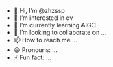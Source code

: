 - 👋 Hi, I’m @zhzssp
- 👀 I’m interested in cv
- 🌱 I’m currently learning AIGC
- 💞️ I’m looking to collaborate on ...
- 📫 How to reach me ...
- 😄 Pronouns: ...
- ⚡ Fun fact: ...

<!---
zhzssp/zhzssp is a ✨ special ✨ repository because its `README.md` (this file) appears on your GitHub profile.
You can click the Preview link to take a look at your changes.
--->
